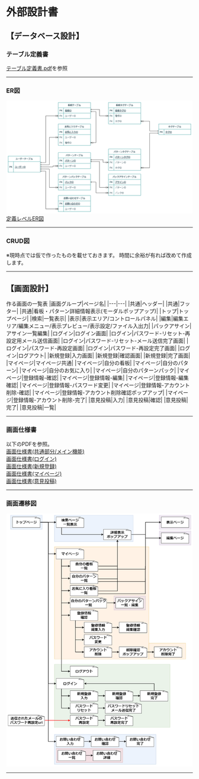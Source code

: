 # 外部設計書
## 【データベース設計】
### テーブル定義書
[テーブル定義書.pdf](pdf/%E3%83%86%E3%83%BC%E3%83%96%E3%83%AB%E5%AE%9A%E7%BE%A9%E6%9B%B8.pdf)を参照

---
### ER図
![ER図](img/ER%E5%9B%B3-%E4%B8%BB%E3%82%AD%E3%83%BC%E5%A4%96%E9%83%A8%E3%82%AD%E3%83%BC%E3%83%AC%E3%83%99%E3%83%AB.png)
[定義レベルER図](img/ER%E5%9B%B3-%E5%AE%9A%E7%BE%A9%E3%83%AC%E3%83%99%E3%83%AB.png)  

---
### CRUD図
※現時点では仮で作ったものを載せておきます。
時間に余裕が有れば改めて作成します。

---
## 【画面設計】
作る画面の一覧表
|画面グループ|ページ名|
|---|---|
|共通|ヘッダー|
|共通|フッター|
|共通|看板・パターン詳細情報表示(モーダルポップアップ)|
|トップ|トップページ|
|検索|一覧表示|
|表示|表示エリア/コントロールパネル|
|編集|編集エリア/編集メニュー/表示プレビュー/表示設定/ファイル入出力|
|パックアサイン|アサイン一覧編集|
|ログイン|ログイン画面|
|ログイン|パスワード-リセット-再設定用メール送信画面|
|ログイン|パスワード-リセット-メール送信完了画面|
|ログイン|パスワード-再設定画面|
|ログイン|パスワード-再設定完了画面|
|ログイン|ログアウト|
|新規登録|入力画面|
|新規登録|確認画面|
|新規登録|完了画面|
|マイページ|マイページ共通|
|マイページ|自分の看板|
|マイページ|自分のパターン|
|マイページ|自分のお気に入り|
|マイページ|自分のパターンパック|
|マイページ|登録情報-確認|
|マイページ|登録情報-編集|
|マイページ|登録情報-編集確認|
|マイページ|登録情報-パスワード変更|
|マイページ|登録情報-アカウント削除-確認|
|マイページ|登録情報-アカウント削除確認ポップアップ|
|マイページ|登録情報-アカウント削除-完了|
|意見投稿|入力|
|意見投稿|確認|
|意見投稿|完了|
|意見投稿|一覧|

---
### 画面仕様書
以下のPDFを参照。  
[画面仕様書(共通部分/メイン機能)](pdf/%E7%94%BB%E9%9D%A2%E4%BB%95%E6%A7%98%E6%9B%B8-%E5%85%B1%E9%80%9A-%E3%83%A1%E3%82%A4%E3%83%B3%E6%A9%9F%E8%83%BD.pdf)  
[画面仕様書(ログイン)](pdf/%E7%94%BB%E9%9D%A2%E4%BB%95%E6%A7%98%E6%9B%B8-%E3%83%AD%E3%82%B0%E3%82%A4%E3%83%B3.pdf)  
[画面仕様書(新規登録)](pdf/%E7%94%BB%E9%9D%A2%E4%BB%95%E6%A7%98%E6%9B%B8-%E6%96%B0%E8%A6%8F%E7%99%BB%E9%8C%B2.pdf)  
[画面仕様書(マイページ)](pdf/%E7%94%BB%E9%9D%A2%E4%BB%95%E6%A7%98%E6%9B%B8-%E3%83%9E%E3%82%A4%E3%83%9A%E3%83%BC%E3%82%B8.pdf)  
[画面仕様書(意見投稿)](pdf/%E7%94%BB%E9%9D%A2%E4%BB%95%E6%A7%98%E6%9B%B8-%E6%84%8F%E8%A6%8B%E6%8A%95%E7%A8%BF.pdf)  

---
### 画面遷移図
![画面遷移図](img/%E7%94%BB%E9%9D%A2%E9%81%B7%E7%A7%BB%E5%9B%B3.png)

---